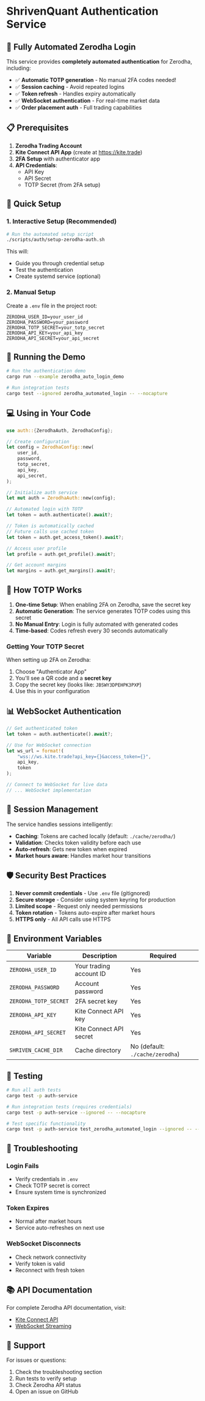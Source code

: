 # ShrivenQuant Authentication Service

## 🚀 Fully Automated Zerodha Login

This service provides **completely automated authentication** for Zerodha, including:
- ✅ **Automatic TOTP generation** - No manual 2FA codes needed!
- ✅ **Session caching** - Avoid repeated logins
- ✅ **Token refresh** - Handles expiry automatically
- ✅ **WebSocket authentication** - For real-time market data
- ✅ **Order placement auth** - Full trading capabilities

## 📋 Prerequisites

1. **Zerodha Trading Account**
2. **Kite Connect API App** (create at https://kite.trade)
3. **2FA Setup** with authenticator app
4. **API Credentials**:
   - API Key
   - API Secret
   - TOTP Secret (from 2FA setup)

## 🔧 Quick Setup

### 1. Interactive Setup (Recommended)

```bash
# Run the automated setup script
./scripts/auth/setup-zerodha-auth.sh
```

This will:
- Guide you through credential setup
- Test the authentication
- Create systemd service (optional)

### 2. Manual Setup

Create a `.env` file in the project root:

```env
ZERODHA_USER_ID=your_user_id
ZERODHA_PASSWORD=your_password
ZERODHA_TOTP_SECRET=your_totp_secret
ZERODHA_API_KEY=your_api_key
ZERODHA_API_SECRET=your_api_secret
```

## 🎯 Running the Demo

```bash
# Run the authentication demo
cargo run --example zerodha_auto_login_demo

# Run integration tests
cargo test --ignored zerodha_automated_login -- --nocapture
```

## 💻 Using in Your Code

```rust
use auth::{ZerodhaAuth, ZerodhaConfig};

// Create configuration
let config = ZerodhaConfig::new(
    user_id,
    password,
    totp_secret,
    api_key,
    api_secret,
);

// Initialize auth service
let mut auth = ZerodhaAuth::new(config);

// Automated login with TOTP
let token = auth.authenticate().await?;

// Token is automatically cached
// Future calls use cached token
let token = auth.get_access_token().await?;

// Access user profile
let profile = auth.get_profile().await?;

// Get account margins
let margins = auth.get_margins().await?;
```

## 🔐 How TOTP Works

1. **One-time Setup**: When enabling 2FA on Zerodha, save the secret key
2. **Automatic Generation**: The service generates TOTP codes using this secret
3. **No Manual Entry**: Login is fully automated with generated codes
4. **Time-based**: Codes refresh every 30 seconds automatically

### Getting Your TOTP Secret

When setting up 2FA on Zerodha:
1. Choose "Authenticator App"
2. You'll see a QR code and a **secret key**
3. Copy the secret key (looks like: `JBSWY3DPEHPK3PXP`)
4. Use this in your configuration

## 📊 WebSocket Authentication

```rust
// Get authenticated token
let token = auth.authenticate().await?;

// Use for WebSocket connection
let ws_url = format!(
    "wss://ws.kite.trade?api_key={}&access_token={}",
    api_key,
    token
);

// Connect to WebSocket for live data
// ... WebSocket implementation
```

## 🔄 Session Management

The service handles sessions intelligently:

- **Caching**: Tokens are cached locally (default: `./cache/zerodha/`)
- **Validation**: Checks token validity before each use
- **Auto-refresh**: Gets new token when expired
- **Market hours aware**: Handles market hour transitions

## 🛡️ Security Best Practices

1. **Never commit credentials** - Use `.env` file (gitignored)
2. **Secure storage** - Consider using system keyring for production
3. **Limited scope** - Request only needed permissions
4. **Token rotation** - Tokens auto-expire after market hours
5. **HTTPS only** - All API calls use HTTPS

## 📝 Environment Variables

| Variable | Description | Required |
|----------|-------------|----------|
| `ZERODHA_USER_ID` | Your trading account ID | Yes |
| `ZERODHA_PASSWORD` | Account password | Yes |
| `ZERODHA_TOTP_SECRET` | 2FA secret key | Yes |
| `ZERODHA_API_KEY` | Kite Connect API key | Yes |
| `ZERODHA_API_SECRET` | Kite Connect API secret | Yes |
| `SHRIVEN_CACHE_DIR` | Cache directory | No (default: `./cache/zerodha`) |

## 🧪 Testing

```bash
# Run all auth tests
cargo test -p auth-service

# Run integration tests (requires credentials)
cargo test -p auth-service --ignored -- --nocapture

# Test specific functionality
cargo test -p auth-service test_zerodha_automated_login --ignored -- --nocapture
```

## 🚨 Troubleshooting

### Login Fails
- Verify credentials in `.env`
- Check TOTP secret is correct
- Ensure system time is synchronized

### Token Expires
- Normal after market hours
- Service auto-refreshes on next use

### WebSocket Disconnects
- Check network connectivity
- Verify token is valid
- Reconnect with fresh token

## 📚 API Documentation

For complete Zerodha API documentation, visit:
- [Kite Connect API](https://kite.trade/docs/connect/v3/)
- [WebSocket Streaming](https://kite.trade/docs/connect/v3/websocket/)

## 🤝 Support

For issues or questions:
1. Check the troubleshooting section
2. Run tests to verify setup
3. Check Zerodha API status
4. Open an issue on GitHub